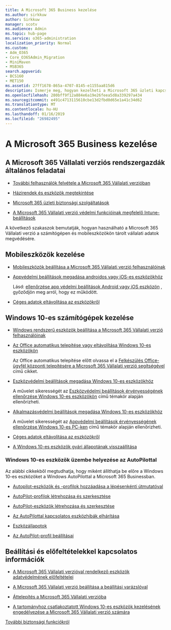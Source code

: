 ```yaml
---
title: A Microsoft 365 Business kezelése
ms.author: sirkkuw
author: Sirkkuw
manager: scotv
ms.audience: Admin
ms.topic: hub-page
ms.service: o365-administration
localization_priority: Normal
ms.custom:
- Adm_O365
- Core_O365Admin_Migration
- MiniMaven
- MSB365
search.appverid:
- BCS160
- MET150
ms.assetid: 27ff1678-865a-4707-8145-e1155aa815d6
description: Ismerje meg, hogyan kezelheti a Microsoft 365 üzleti kapcsolatos felügyeleti feladatokat, mobil eszközök, a Windows 10PCs és számos feladatot.
ms.openlocfilehash: 280bff9f12a884e6a19e26feea5d8a339297a434
ms.sourcegitcommit: e491c4713115610cbe13d2fbd0d65e1a41c34d62
ms.translationtype: MT
ms.contentlocale: hu-HU
ms.lasthandoff: 01/16/2019
ms.locfileid: "26982495"
---
```

# <a name="manage-microsoft-365-business"></a>A Microsoft 365 Business kezelése

## <a name="general-microsoft-365-business-admin-tasks"></a>A Microsoft 365 Vállalati verziós rendszergazdák általános feladatai

- [További felhasználók felvétele a Microsoft 365 Vállalati verzióban](add-users-m365b.md)
    
- [Házirendek és eszközök megtekintése](view-policies-and-devices.md)
    
- [Microsoft 365 üzleti biztonsági szolgáltatások](security-features.md)
    
- [A Microsoft 365 Vállalati verzió védelmi funkcióinak megfelelő Intune-beállítások](map-protection-features-to-intune-settings.md)
    
A következő szakaszok bemutatják, hogyan használható a Microsoft 365 Vállalati verzió a számítógépen és mobileszközökön tárolt vállalati adatok megvédésére.
  
## <a name="manage-mobile-devices"></a>Mobileszközök kezelése

- [Mobileszközök beállítása a Microsoft 365 Vállalati verzió felhasználóinak](set-up-mobile-devices.md)
    
- [Appvédelmi beállítások megadása androidos vagy iOS-es eszközökhöz](app-protection-settings-for-android-and-ios.md)
    
    Lásd: [ellenőrzése app védelmi beállítások Android vagy iOS eszközön](validate-settings-on-android-or-ios.md) , győződjön meg arról, hogy ez működött. 
    
- [Céges adatok eltávolítása az eszközökről](remove-company-data.md)
    
## <a name="manage-windows-10-pcs"></a>Windows 10-es számítógépek kezelése

- [Windows rendszerű eszközök beállítása a Microsoft 365 Vállalati verzió felhasználóinak](set-up-windows-devices.md)
    
- [Az Office automatikus telepítése vagy eltávolítása Windows 10-es eszközökön](auto-install-or-uninstall-office.md)
    
    Az Office automatikus telepítése előtt olvassa el a [Felkészülés Office-ügyfél központi telepítésére a Microsoft 365 Vállalati verzió segítségével](prepare-for-office-client-deployment.md) című cikket. 
    
- [Eszközvédelmi beállítások megadása Windows 10-es eszközökhöz](protection-settings-for-windows-10-pcs.md)
    
    A művelet sikerességét az [Eszközvédelmi beállítások érvényességének ellenőrzése Windows 10-es eszközökön](validate-settings-on-windows-10-pcs.md) című témakör alapján ellenőrizheti. 
    
- [Alkalmazásvédelmi beállítások megadása Windows 10-es eszközökhöz](protection-settings-for-windows-10-devices.md)
    
    A művelet sikerességét az [Appvédelmi beállítások érvényességének ellenőrzése Windows 10-es PC-ken](validate-protection-settings-on-windows-10-pcs.md) című témakör alapján ellenőrizheti. 
    
- [Céges adatok eltávolítása az eszközökről](remove-company-data.md)
    
- [A Windows 10-es eszközök gyári állapotának visszaállítása](reset-devices-to-factory-settings.md)
    
### <a name="use-autopilot-to-deploy-windows-10-devices"></a>Windows 10-es eszközök üzembe helyezése az AutoPilottal

Az alábbi cikkekből megtudhatja, hogy miként állíthatja be előre a Windows 10-es eszközöket a Windows AutoPilottal a Microsoft 365 Businessban.
  
- [Autopilot-eszközök és -profilok hozzáadása a lépésenkénti útmutatóval](add-autopilot-devices-and-profile.md)
    
- [AutoPilot-profilok létrehozása és szerkesztése](create-and-edit-autopilot-profiles.md)
    
- [AutoPilot-eszközök létrehozása és szerkesztése](create-and-edit-autopilot-devices.md)
    
- [Az AutoPilottal kapcsolatos eszközhibák elhárítása](troubleshoot-autopilot-errors.md)
    
- [Eszközállapotok](device-states.md)
    
- [Az AutoPilot-profil beállításai](autopilot-profile-settings.md)
    
## <a name="set-up-and-pre-requisite-information"></a>Beállítási és előfeltételekkel kapcsolatos információk

- [A Microsoft 365 Vállalati verzióval rendelkező eszközök adatvédelmének előfeltételei](pre-requisites-for-data-protection.md)
    
- [A Microsoft 365 Vállalati verzió beállítása a beállítási varázslóval](set-up.md)
    
- [Áttelepítés a Microsoft 365 Vállalati verzióba](migrate-to-microsoft-365-business.md)
    
- [A tartományhoz csatlakoztatott Windows 10-es eszközök kezelésének engedélyezése a Microsoft 365 Vállalati verzió számára](manage-windows-devices.md)
    
[További biztonsági funkciókról](security-features.md#additional-security-features)
    

  

